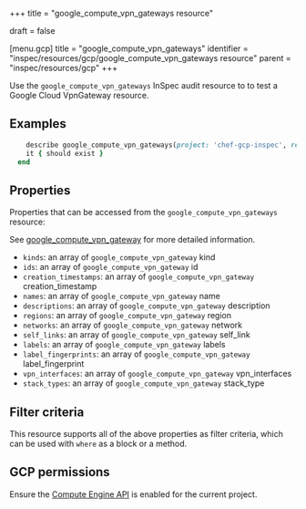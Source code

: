+++
title = "google_compute_vpn_gateways resource"

draft = false


[menu.gcp]
title = "google_compute_vpn_gateways"
identifier = "inspec/resources/gcp/google_compute_vpn_gateways resource"
parent = "inspec/resources/gcp"
+++

Use the `google_compute_vpn_gateways` InSpec audit resource to to test a Google Cloud VpnGateway resource.

## Examples

```ruby
    describe google_compute_vpn_gateways(project: 'chef-gcp-inspec', region: ' value_region') do
    it { should exist }
  end
```

## Properties

Properties that can be accessed from the `google_compute_vpn_gateways` resource:

See [google_compute_vpn_gateway](google_compute_vpn_gateway) for more detailed information.

  * `kinds`: an array of `google_compute_vpn_gateway` kind
  * `ids`: an array of `google_compute_vpn_gateway` id
  * `creation_timestamps`: an array of `google_compute_vpn_gateway` creation_timestamp
  * `names`: an array of `google_compute_vpn_gateway` name
  * `descriptions`: an array of `google_compute_vpn_gateway` description
  * `regions`: an array of `google_compute_vpn_gateway` region
  * `networks`: an array of `google_compute_vpn_gateway` network
  * `self_links`: an array of `google_compute_vpn_gateway` self_link
  * `labels`: an array of `google_compute_vpn_gateway` labels
  * `label_fingerprints`: an array of `google_compute_vpn_gateway` label_fingerprint
  * `vpn_interfaces`: an array of `google_compute_vpn_gateway` vpn_interfaces
  * `stack_types`: an array of `google_compute_vpn_gateway` stack_type

## Filter criteria

This resource supports all of the above properties as filter criteria, which can be used
with `where` as a block or a method.

## GCP permissions

Ensure the [Compute Engine API](https://console.cloud.google.com/apis/library/compute.googleapis.com/) is enabled for the current project.
